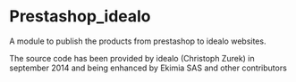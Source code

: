 Prestashop_idealo
=================

A module to publish the products from prestashop to idealo websites.

The source code has been provided by idealo (Christoph Zurek) in september 2014 and being enhanced by Ekimia SAS and other contributors
